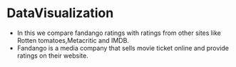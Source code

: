 # DataVisualization

* In this we compare fandango ratings with ratings from other sites like Rotten tomatoes,Metacritic and IMDB.
* Fandango is a media company that sells movie ticket online and provide ratings on their website.

